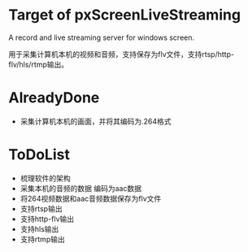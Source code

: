 # Target of pxScreenLiveStreaming
A record and live streaming server for windows screen.

用于采集计算机本机的视频和音频，支持保存为flv文件，支持rtsp/http-flv/hls/rtmp输出。

# AlreadyDone
- 采集计算机本机的画面，并将其编码为.264格式

# ToDoList
- 梳理软件的架构
- 采集本机的音频的数据 编码为aac数据
- 将264视频数据和aac音频数据保存为flv文件
- 支持rtsp输出
- 支持http-flv输出
- 支持hls输出
- 支持rtmp输出
